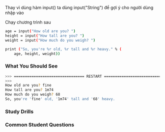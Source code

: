Thay vì dùng hàm input() ta dùng input("String") để gợi ý cho người dùng nhập vào

Chạy chương trình sau 
```sh
age = input("How old are you? ")
height = input("How tall are you? ")
weight = input("How much do you weigh? ")

print ("So, you're %r old, %r tall and %r heavy." % (
    age, height, weight))
```
### What You Should See
```sh
>>> ================================ RESTART ================================
>>> 
How old are you? fine
How tall are you? 1m74
How much do you weigh? 68
So, you're 'fine' old, '1m74' tall and '68' heavy.
```
### Study Drills

### Common Student Questions

